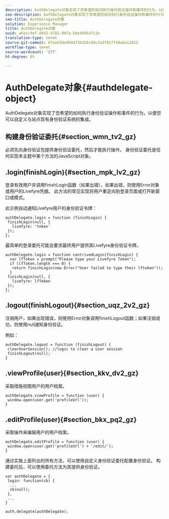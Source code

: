 ```yaml
---
description: AuthDelegate对象实现了您希望的如何执行身份验证操作和事件的行为，以便您可以自定义与站点现有身份验证系统的集成。
seo-description: AuthDelegate对象实现了您希望的如何执行身份验证操作和事件的行为，以便您可以自定义与站点现有身份验证系统的集成。
seo-title: AuthDelegate对象
solution: Experience Manager
title: AuthDelegate对象
uuid: a6acc4ef-d442-4782-9bfa-bbe494547c2e
translation-type: tm+mt
source-git-commit: 67aeb3de964473b326c88c3a3f81ff48a6a12652
workflow-type: tm+mt
source-wordcount: '277'
ht-degree: 0%

---
```



# AuthDelegate对象{#authdelegate-object}

AuthDelegate对象实现了您希望的如何执行身份验证操作和事件的行为，以便您可以自定义与站点现有身份验证系统的集成。

## 构建身份验证委托{#section_wmn_tv2_gz}

必须先向身份验证包提供身份验证委托，然后才能执行操作。 身份验证委托是任何实现本主题中某个方法的JavaScript对象。

## .login(finishLogin){#section_mpk_lv2_gz}

登录有效用户并调用finishLogin函数（如果出错），如果出错，则使用Error对象或用户的Livefyre凭据。 此方法的常见实现将用户重定向到登录页面或打开新窗口或模式。

此示例自动通知Livefyre用户的身份验证令牌：

```
authDelegate.login = function (finishLogin) { 
 finishLogin(null, { 
   livefyre: 'token' 
 }); 
};
```

最简单的登录委托可能会要求最终用户提供其Livefyre身份验证令牌。

```
authDelegate.login = function contrivedLogin(finishLogin) { 
  var lfToken = prompt("Please type your Livefyre Token");  
  if (lfToken.length === 0) { 
   return finishLogin(new Error("User failed to type their lftoken")); 
  }  
 finishLogin(null, { 
   livefyre: lfToken 
 }); 
};
```

## .logout(finishLogout){#section_uqz_2v2_gz}

注销用户，如果出现错误，则使用Error对象调用finishLogout函数；如果注销成功，则使用null通知身份验证。

例如：

```
authDelegate.logout = function (finishLogout) { 
 clearUserSession(); //logic to clear a user session  
 finishLogout(null); 
}
```

## .viewProfile(user){#section_kkv_dv2_gz}

采取措施视图用户的用户档案。

```
authDelegate.viewProfile = function (user) { 
 window.open(user.get('profileUrl')); 
}
```

## .editProfile(user){#section_bkx_pq2_gz}

采取操作来编辑用户的用户档案。

```
authDelegate.editProfile = function (user) { 
 window.open(user.get('profileUrl') + '/edit/'); 
}
```

通过实施上面列出的所有方法，可以使用自定义身份验证委托配置身份验证。 构建委托后，可以使用委托方法为其提供身份验证。

```
var authDelegate = { 
 login: function(cb) { 
  ... 
  cb(null); 
 }, 
 ... 
} 
  
auth.delegate(authDelegate);
```

